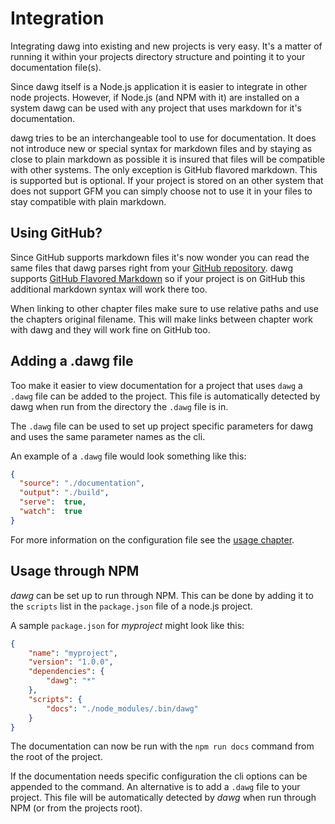 # Integration

Integrating dawg into existing and new projects is very easy. It's a matter of running it within your
projects directory structure and pointing it to your documentation file(s).

Since dawg itself is a Node.js application it is easier to integrate in other node projects. However,
if Node.js (and NPM with it) are installed on a system dawg can be used with any project that uses
markdown for it's documentation.

dawg tries to be an interchangeable tool to use for documentation. It does not introduce new or
special syntax for markdown files and by staying as close to plain markdown as possible
it is insured that files will be compatible with other systems. The only exception is GitHub
flavored markdown. This is supported but is optional. If your project is stored on an other
system that does not support GFM you can simply choose not to use it in your files to stay
compatible with plain markdown.

## Using GitHub?

Since GitHub supports markdown files it's now wonder you can read the same files
that dawg parses right from your [GitHub repository](https://github.com/mattijs/dawg/tree/master/docs).
dawg supports [GitHub Flavored Markdown](http://github.github.com/github-flavored-markdown/) so if
your project is on GitHub this additional markdown syntax will work there too.

When linking to other chapter files make sure to use relative paths and use the chapters original filename.
This will make links between chapter work with dawg and they will work fine on GitHub too.

## Adding a .dawg file

Too make it easier to view documentation for a project that uses `dawg` a `.dawg` file can be added to the project.
This file is automatically detected by dawg when run from the directory the `.dawg` file is in.

The `.dawg` file can be used to set up project specific parameters for dawg and uses the same parameter
names as the cli.

An example of a `.dawg` file would look something like this:
```json
{
  "source": "./documentation",
  "output": "./build",
  "serve":  true,
  "watch":  true
}
```

For more information on the configuration file see the [usage chapter](02-usage.md#configuration-file).

## Usage through NPM

_dawg_ can be set up to run through NPM. This can be done by adding it to the `scripts` list in the
`package.json` file of a node.js project.

A sample `package.json` for _myproject_ might look like this:
```json
{
    "name": "myproject",
    "version": "1.0.0",
    "dependencies": {
        "dawg": "*"
    },
    "scripts": {
        "docs": "./node_modules/.bin/dawg"
    }
}
```

The documentation can now be run with the `npm run docs` command from the root of the project.

If the documentation needs specific configuration the cli options can be appended to the command.
An alternative is to add a `.dawg` file to your project. This file will be automatically detected
by _dawg_ when run through NPM (or from the projects root).

